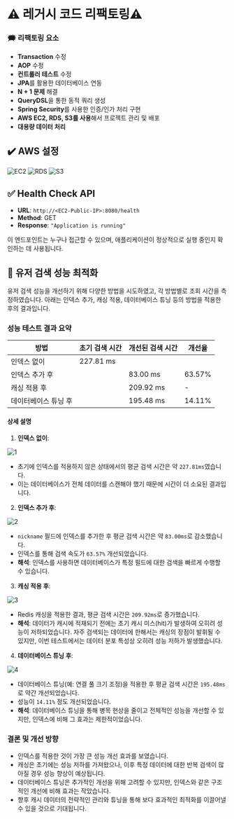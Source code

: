 # ⚠️ 레거시 코드 리팩토링⚠️

### 🗯️ 리팩토링 요소

- **Transaction** 수정
- **AOP** 수정
- **컨트롤러 테스트** 수정
- **JPA**를 활용한 데이터베이스 연동
- **N + 1 문제** 해결
- **QueryDSL**을 통한 동적 쿼리 생성
- **Spring Security**를 사용한 인증/인가 처리 구현
- **AWS EC2, RDS, S3를 사용**해서 프로젝트 관리 및 배포
- **대용량 데이터 처리**

## ✔️ AWS 설정

![EC2](https://github.com/user-attachments/assets/01eb3059-8089-4b8d-96c8-49422ceedc4c)
![RDS](https://github.com/user-attachments/assets/cc119c86-6215-4466-b1a3-76f4c628ee3b)
![S3](https://github.com/user-attachments/assets/e5960fb8-8ecf-4b74-aacf-bf7982d68952)

## ✅ Health Check API

- **URL**: `http://<EC2-Public-IP>:8080/health`
- **Method**: GET
- **Response**: `"Application is running"`

이 엔드포인트는 누구나 접근할 수 있으며, 애플리케이션이 정상적으로 실행 중인지 확인하는 데 사용됩니다.

## 🔎 유저 검색 성능 최적화

유저 검색 성능을 개선하기 위해 다양한 방법을 시도하였고, 각 방법별로 조회 시간을 측정하였습니다. 아래는 인덱스 추가, 캐싱 적용, 데이터베이스 튜닝 등의 방법을 적용한 후의 결과입니다.

### 성능 테스트 결과 요약

| 방법                       | 초기 검색 시간 | 개선된 검색 시간 | 개선율  |
|----------------------------|----------------|------------------|---------|
| 인덱스 없이                | 227.81 ms      |                  |         |
| 인덱스 추가 후             |                | 83.00 ms         | 63.57%  |
| 캐싱 적용 후               |                | 209.92 ms        | -       |
| 데이터베이스 튜닝 후       |                | 195.48 ms        | 14.11%  |

#### 상세 설명

1. **인덱스 없이**:
   
![1](https://github.com/user-attachments/assets/4fdc250f-ed22-49b5-976e-d08c3c77a855)

   - 초기에 인덱스를 적용하지 않은 상태에서의 평균 검색 시간은 약 `227.81ms`였습니다.
   - 이는 데이터베이스가 전체 데이터를 스캔해야 했기 때문에 시간이 더 소요된 결과입니다.

2. **인덱스 추가 후**:
   
![2](https://github.com/user-attachments/assets/16ea8f0c-c863-4614-b1e4-a22aac951638)

   - `nickname` 필드에 인덱스를 추가한 후 평균 검색 시간은 약 `83.00ms`로 감소했습니다.
   - 인덱스를 통해 검색 속도가 `63.57%` 개선되었습니다.
   - **해석**: 인덱스를 사용하면 데이터베이스가 특정 필드에 대한 검색을 빠르게 수행할 수 있습니다.

3. **캐싱 적용 후**:

![3](https://github.com/user-attachments/assets/298a6c9b-36dc-4d11-ac89-064d84407fe9)

   - Redis 캐싱을 적용한 결과, 평균 검색 시간은 `209.92ms`로 증가했습니다.
   - **해석**: 데이터가 캐시에 적재되기 전에는 초기 캐시 미스(hit)가 발생하여 오히려 성능이 저하되었습니다. 자주 검색되는 데이터에 한해서는 캐싱의 장점이 발휘될 수 있지만, 이번 테스트에서는 데이터 분포 특성상 오히려 성능 저하가 발생했습니다.

4. **데이터베이스 튜닝 후**:

![4](https://github.com/user-attachments/assets/b8f82e36-62ce-4f00-ad2c-8949e2e8fd7c)

   - 데이터베이스 튜닝(예: 연결 풀 크기 조정)을 적용한 후 평균 검색 시간은 `195.48ms`로 약간 개선되었습니다.
   - 성능이 `14.11%` 정도 개선되었습니다.
   - **해석**: 데이터베이스 튜닝을 통해 병목 현상을 줄이고 전체적인 성능을 개선할 수 있지만, 인덱스에 비해 그 효과는 제한적이었습니다.


### 결론 및 개선 방향

- 인덱스를 적용한 것이 가장 큰 성능 개선 효과를 보였습니다.
- 캐싱은 초기에는 성능 저하를 가져왔으나, 이후 특정 데이터에 대한 반복 검색이 많아질 경우 성능 향상이 예상됩니다.
- 데이터베이스 튜닝은 추가적인 개선을 위해 고려할 수 있지만, 인덱스와 같은 구조적인 개선에 비해 효과는 작았습니다.
- 향후 캐시 데이터의 전략적인 관리와 튜닝을 통해 보다 효과적인 최적화를 이끌어낼 수 있을 것으로 기대됩니다.
